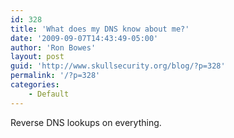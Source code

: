 ```yaml
---
id: 328
title: 'What does my DNS know about me?'
date: '2009-09-07T14:43:49-05:00'
author: 'Ron Bowes'
layout: post
guid: 'http://www.skullsecurity.org/blog/?p=328'
permalink: '/?p=328'
categories:
    - Default
---
```


Reverse DNS lookups on everything.